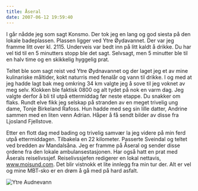 ```yaml
---
title: Åseral
date: 2007-06-12 19:59:40
---
```


I går nådde jeg som sagt Konsmo. Der tok jeg en lang og god siesta på den lokale badeplassen. Plassen ligger ved Ytre Øydavannet. Der var jeg framme litt over kl. 2115. Underveis var bedt inn på litt kaldt å drikke. Du har vel tid til en 5 minutters stopp ble det sagt. Selvsagt, men 5 minutter ble til en halv time og en skikkelig hyggelig prat.

Teltet ble som sagt reist ved Ytre Øydnavannet og der laget jeg et av mine kulinariske måltider, kokt naturris med fenalår og vann til drikke. I og med at jeg hadde lagt bak meg omkring 34 km valgte jeg å sove til jeg voknet av meg selv. Klokken ble faktisk 0800 og alt tydet på nok en varm dag. Jeg valgte derfor å bli til utpå ettermiddag før neste etappe. Du snakker om flaks. Rundt elve fikk jeg selskap på stranden av en meget trivelig ung dame, Tonje Birkeland Rafoss. Hun hadde med seg sin lille datter, Andrine sammen med en liten venn Adrian. Håper å få sendt bilder av disse fra Ljosland Fjellstove.

Etter en flott dag med bading og trivelig samvær la jeg videre på min ferd utpå ettermiddagen.  Tilbakela en 22 kilometer. Passerte Sveindal og teltet  ved bredden av Mandalsåna. Jeg er framme på Åseral og sender disse ordene fra den lokale ambulansestasjonen. Har også hatt en prat med Åserals reiselivssjef. Reiselivssjefen redigerer en lokal nettavis, <a href="http://www.moisund.com">www.moisund.com</a>. Det blir vistnokk et lite innlegg fra min tur der. Alt er vel og mine MBT-sko er en drøm å gå med på hard asfalt.

<img src='http://www.aas-sw.no/npl3/wp-content/uploads/2007/06/11062007.jpg' alt='Ytre Audnevann' />
